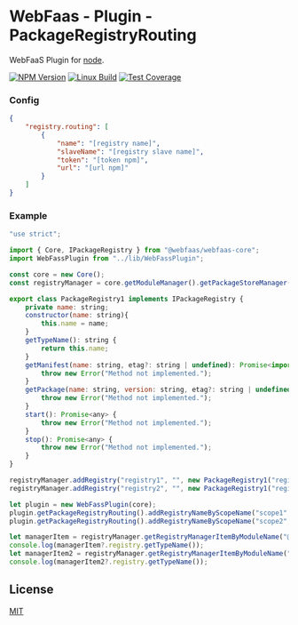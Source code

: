 # WebFaas - Plugin - PackageRegistryRouting

WebFaaS Plugin for [node](http://nodejs.org).

[![NPM Version][npm-image]][npm-url]
[![Linux Build][travis-image]][travis-url]
[![Test Coverage][coveralls-image]][coveralls-url]

### Config
```json
{
    "registry.routing": [
        {
            "name": "[registry name]",
            "slaveName": "[registry slave name]",
            "token": "[token npm]",
            "url": "[url npm]"
        }
    ]
}

```

### Example
```javascript
"use strict";

import { Core, IPackageRegistry } from "@webfaas/webfaas-core";
import WebFassPlugin from "../lib/WebFassPlugin";

const core = new Core();
const registryManager = core.getModuleManager().getPackageStoreManager().getPackageRegistryManager();

export class PackageRegistry1 implements IPackageRegistry {
    private name: string;
    constructor(name: string){
        this.name = name;
    }
    getTypeName(): string {
        return this.name;
    }
    getManifest(name: string, etag?: string | undefined): Promise<import("@webfaas/webfaas-core").IPackageRegistryResponse> {
        throw new Error("Method not implemented.");
    }
    getPackage(name: string, version: string, etag?: string | undefined): Promise<import("@webfaas/webfaas-core").IPackageRegistryResponse> {
        throw new Error("Method not implemented.");
    }
    start(): Promise<any> {
        throw new Error("Method not implemented.");
    }
    stop(): Promise<any> {
        throw new Error("Method not implemented.");
    }
}

registryManager.addRegistry("registry1", "", new PackageRegistry1("registry1"));
registryManager.addRegistry("registry2", "", new PackageRegistry1("registry2"));

let plugin = new WebFassPlugin(core);
plugin.getPackageRegistryRouting().addRegistryNameByScopeName("scope1", "registry1");
plugin.getPackageRegistryRouting().addRegistryNameByScopeName("scope2", "registry2");

let managerItem = registryManager.getRegistryManagerItemByModuleName("@scope1");
console.log(managerItem?.registry.getTypeName());
let managerItem2 = registryManager.getRegistryManagerItemByModuleName("@scope2");
console.log(managerItem2?.registry.getTypeName());
```

## License

[MIT](LICENSE)

[npm-image]: https://img.shields.io/npm/v/@webfaas/webfaas-plugin-packageregistryrouting.svg
[npm-url]: https://npmjs.org/package/@webfaas/webfaas-plugin-packageregistryrouting

[travis-image]: https://img.shields.io/travis/webfaas/webfaas-plugin-packageregistryrouting/master.svg?label=linux
[travis-url]: https://travis-ci.org/webfaas/webfaas-plugin-packageregistryrouting

[coveralls-image]: https://img.shields.io/coveralls/github/webfaas/webfaas-plugin-packageregistryrouting/master.svg
[coveralls-url]: https://coveralls.io/github/webfaas/webfaas-plugin-packageregistryrouting?branch=master